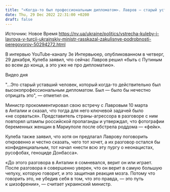 ```yaml
---
title: "«Когда-то был профессиональным дипломатом». Лавров — старый уставший человек — Кулеба"
date: Thu, 29 Dec 2022 22:31:00 +0200
draft: false
---
```

Источник: Новое Время https://nv.ua/ukraine/politics/vstrecha-kuleby-i-lavrova-v-turcii-ukrainskiy-ministr-rasskazal-zakulisnye-podrobnosti-peregovorov-50294272.html


 В интервью YouTube-каналу Зе Интервьюер, опубликованном в четверг, 29 декабря, Кулеба заявил, что сейчас Лавров решил «быть с Путиным во всем до конца, а это уже не про дипломатию».

 Видео дня   

"…Это старый уставший человек, который когда-то действительно был высокопрофессиональным дипломатом. Был — было бы нечестно отрицать это", — отметил он.

Министр прокомментировал свою встречу с Лавровым 10 марта в Анталии и сказал, что тогда для него ключевой задачей было «не сорваться». Представитель страны-агрессора в разговоре с ним повторял штампы российской пропаганды и утверждал, что фотографии беременных женщин в Мариуполе после обстрела роддома — «фейк».

Кулеба также заявил, что хотя он предлагал Лаврову поговорить откровенно и честно сказать, чего тот хочет, а их разговор остался бы конфиденциальным, тот начал «нести всю эту пургу о неонацистах, русофобах, геноциде Донбасса».

«До этого разговора в Анталии я сомневался, верит он или играет. После разговора я совершенно уверен, что он верит в самую большую чепуху, которую говорит, и это защитная реакция мозга. Потому что говорить это, не убедив себя в том, что это правда, — это путь к шизофрении», — считает украинский министр.

